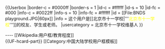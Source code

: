 {{Userbox
  |border-c = #0000ff
  |border-s = 1
  |id-c     = #ffffff
  |id-s     = 10
  |id-fc    = #000
  |info-c   = #0022ff
  |info-s   = 10
  |info-fc  = #ffffff
  |id       = [[File:BNDS playground.JPG|60px]]
  |info     = 这个用户是[[北京市十一学校|'''<span style="color:yellow;">北京市十一学校</span>''']]的校友、学生或老师。
  |usercategory = 北京市十一学校维基人
}}
<noinclude>
<div style="clear:both">
----
[[Wikipedia:用户框/教育程度]]</div>
{{UF-hcard-part}}
[[Category:中国大陆学校用户框模板]]
</noinclude>